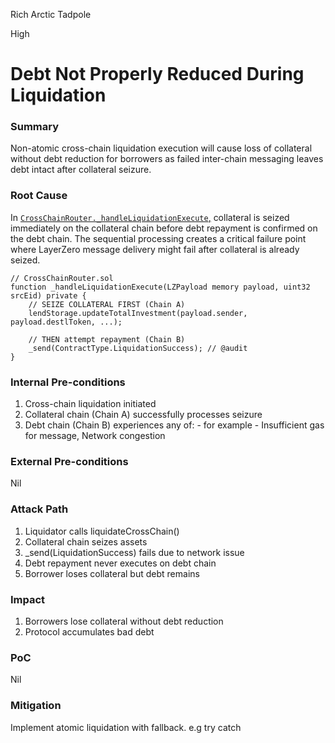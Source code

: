 Rich Arctic Tadpole

High

# Debt Not Properly Reduced During Liquidation

### Summary

Non-atomic cross-chain liquidation execution will cause loss of collateral without debt reduction for borrowers as failed inter-chain messaging leaves debt intact after collateral seizure.

### Root Cause

In [`CrossChainRouter._handleLiquidationExecute`,](https://github.com/sherlock-audit/2025-05-lend-audit-contest/blob/713372a1ccd8090ead836ca6b1acf92e97de4679/Lend-V2/src/LayerZero/CrossChainRouter.sol#L312) collateral is seized immediately on the collateral chain before debt repayment is confirmed on the debt chain. The sequential processing creates a critical failure point where LayerZero message delivery might fail after collateral is already seized.
```solidity
// CrossChainRouter.sol
function _handleLiquidationExecute(LZPayload memory payload, uint32 srcEid) private {
    // SEIZE COLLATERAL FIRST (Chain A)
    lendStorage.updateTotalInvestment(payload.sender, payload.destlToken, ...);
    
    // THEN attempt repayment (Chain B)
    _send(ContractType.LiquidationSuccess); // @audit 
}
```

### Internal Pre-conditions

1. Cross-chain liquidation initiated
2. Collateral chain (Chain A) successfully processes seizure
3. Debt chain (Chain B) experiences any of: - for example -  Insufficient gas for message, Network congestion

### External Pre-conditions

Nil

### Attack Path

1. Liquidator calls liquidateCrossChain()
2. Collateral chain seizes assets
3. _send(LiquidationSuccess) fails due to network issue
4. Debt repayment never executes on debt chain
5. Borrower loses collateral but debt remains

### Impact

1. Borrowers lose collateral without debt reduction
2. Protocol accumulates bad debt

### PoC

Nil

### Mitigation

Implement atomic liquidation with fallback. e.g try catch